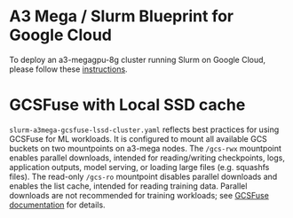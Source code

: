 # A3 Mega / Slurm Blueprint for Google Cloud

To deploy an a3-megagpu-8g cluster running Slurm on Google Cloud, please follow
these [instructions].

[instructions]: https://cloud.google.com/cluster-toolkit/docs/deploy/deploy-a3-mega-cluster

# GCSFuse with Local SSD cache

`slurm-a3mega-gcsfuse-lssd-cluster.yaml` reflects best practices for using GCSFuse for ML workloads. It is configured to mount all available GCS buckets on two mountpoints on a3-mega nodes. The `/gcs-rwx` mountpoint enables parallel downloads, intended for reading/writing checkpoints, logs, application outputs, model serving, or loading large files (e.g. squashfs files). The read-only `/gcs-ro` mountpoint disables parallel downloads and enables the list cache, intended for reading training data. Parallel downloads are not recommended for training workloads; see [GCSFuse documentation](https://cloud.google.com/storage/docs/cloud-storage-fuse/file-caching#parallel-downloads) for details.
